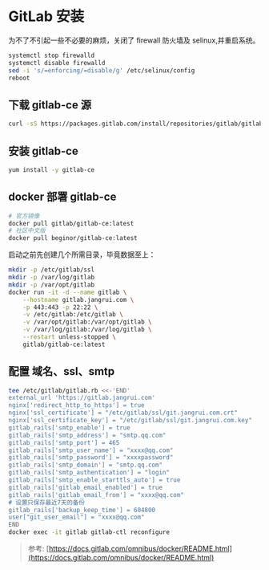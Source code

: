 # GitLab 安装

为不了不引起一些不必要的麻烦，关闭了 firewall 防火墙及 selinux,并重启系统。

```bash
systemctl stop firewalld
systemctl disable firewalld
sed -i 's/=enforcing/=disable/g' /etc/selinux/config
reboot
```

## 下载 gitlab-ce 源

```bash
curl -sS https://packages.gitlab.com/install/repositories/gitlab/gitlab-ce/script.rpm.sh | sudo bash
```

## 安装 gitlab-ce

```bash
yum install -y gitlab-ce
```

## docker 部署 gitlab-ce

```bash
# 官方镜像
docker pull gitlab/gitlab-ce:latest
# 社区中文版
docker pull beginor/gitlab-ce:latest
```

启动之前先创建几个所需目录，毕竟数据至上：

```bash
mkdir -p /etc/gitlab/ssl
mkdir -p /var/log/gitlab
mkdir -p /var/opt/gitlab
docker run -it -d --name gitlab \
    --hostname gitlab.jangrui.com \
    -p 443:443 -p 22:22 \
    -v /etc/gitlab:/etc/gitlab \
    -v /var/opt/gitlab:/var/opt/gitlab \
    -v /var/log/gitlab:/var/log/gitlab \
    --restart unless-stopped \
    gitlab/gitlab-ce:latest
```

## 配置 域名、ssl、smtp

```bash
tee /etc/gitlab/gitlab.rb <<-'END'
external_url 'https://gitlab.jangrui.com'
nginx['redirect_http_to_https'] = true
nginx['ssl_certificate'] = "/etc/gitlab/ssl/git.jangrui.com.crt"
nginx['ssl_certificate_key'] = "/etc/gitlab/ssl/git.jangrui.com.key"
gitlab_rails['smtp_enable'] = true
gitlab_rails['smtp_address'] = "smtp.qq.com"
gitlab_rails['smtp_port'] = 465
gitlab_rails['smtp_user_name'] = "xxxx@qq.com"
gitlab_rails['smtp_password'] = "xxxxpassword"
gitlab_rails['smtp_domain'] = "smtp.qq.com"
gitlab_rails['smtp_authentication'] = "login"
gitlab_rails['smtp_enable_starttls_auto'] = true
gitlab_rails['gitlab_email_enabled'] = true
gitlab_rails['gitlab_email_from'] = "xxxx@qq.com"
# 设置只保存最近7天的备份
gitlab_rails['backup_keep_time'] = 604800
user["git_user_email"] = "xxxx@qq.com"
END
docker exec -it gitlab gitlab-ctl reconfigure
```

> 参考: [https://docs.gitlab.com/omnibus/docker/README.html](https://docs.gitlab.com/omnibus/docker/README.html)
